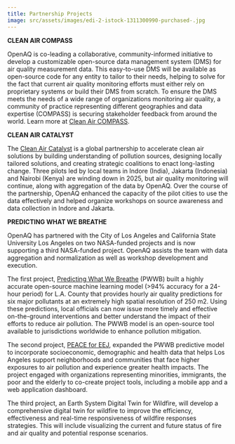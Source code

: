 ```yaml
---
title: Partnership Projects
image: src/assets/images/edi-2-istock-1311300990-purchased-.jpg
---
```

**CLEAN AIR COMPASS**

OpenAQ is co-leading a collaborative, community-informed initiative to develop a customizable open-source data management system (DMS) for air quality measurement data. This easy-to-use DMS will be available as open-source code for any entity to tailor to their needs, helping to solve for the fact that current air quality monitoring efforts must either rely on proprietary systems or build their DMS from scratch. To ensure the DMS meets the needs of a wide range of organizations monitoring air quality, a community of practice representing different geographies and data expertise (COMPASS) is securing stakeholder feedback from around the world. Learn more at [Clean Air COMPASS](https://cleanaircompass.org/).



**CLEAN AIR CATALYST** 

The [Clean Air Catalyst](https://www.cleanaircatalyst.org/) is a global partnership to accelerate clean air solutions by building understanding of pollution sources, designing locally tailored solutions, and creating strategic coalitions to enact long-lasting change. Three pilots led by local teams in Indore (India), Jakarta (Indonesia) and Nairobi (Kenya) are winding down in 2025, but air quality monitoring will continue, along with aggregation of the data by OpenAQ. Over the course of the partnership, OpenAQ enhanced the capacity of the pilot cities to use the data effectively and helped organize workshops on source awareness and data collection in Indore and Jakarta. 



**PREDICTING WHAT WE BREATHE**

OpenAQ has partnered with the City of Los Angeles and California State University Los Angeles  on two NASA-funded projects and is now supporting a third NASA-funded project. OpenAQ assists the team with data aggregation and normalization as well as workshop development and execution.

The first project, [Predicting What We Breathe](https://airquality.lacity.gov/) (PWWB) built a highly accurate open-source machine learning model (>94% accuracy for a 24-hour period) for L.A. County that provides hourly air quality predictions for six major pollutants at an extremely high spatial resolution of 250 m2. Using these predictions, local officials can now issue more timely and effective on-the-ground interventions and better understand the impact of their efforts to reduce air pollution. The PWWB model is an open-source tool available to jurisdictions worldwide to enhance pollution mitigation.

The second project, [PEACE for EEJ](https://airquality.lacity.gov/), expanded the PWWB predictive model to incorporate socioeconomic, demographic and health data that helps Los Angeles support neighborhoods and communities that face higher exposures to air pollution and experience greater health impacts. The project engaged with organizations representing minorities, immigrants, the poor and the elderly to co-create project tools, including a mobile app and a web application dashboard.

The third project, an Earth System Digital Twin for Wildfire, will develop a comprehensive digital twin for wildfire to improve the efficiency, effectiveness and real-time responsiveness of wildfire responses strategies. This will include visualizing the current and future status of fire and air quality and potential response scenarios.
